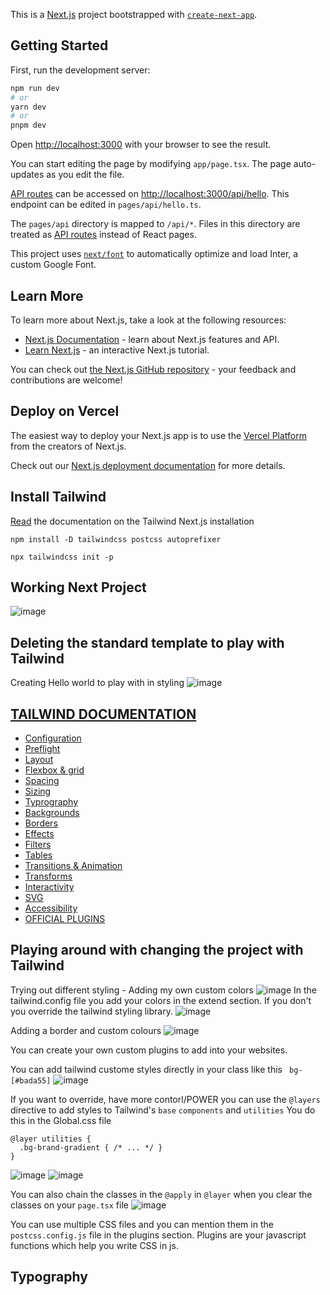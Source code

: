 This is a [Next.js](https://nextjs.org/) project bootstrapped with [`create-next-app`](https://github.com/vercel/next.js/tree/canary/packages/create-next-app).

## Getting Started

First, run the development server:

```bash
npm run dev
# or
yarn dev
# or
pnpm dev
```

Open [http://localhost:3000](http://localhost:3000) with your browser to see the result.

You can start editing the page by modifying `app/page.tsx`. The page auto-updates as you edit the file.

[API routes](https://nextjs.org/docs/api-routes/introduction) can be accessed on [http://localhost:3000/api/hello](http://localhost:3000/api/hello). This endpoint can be edited in `pages/api/hello.ts`.

The `pages/api` directory is mapped to `/api/*`. Files in this directory are treated as [API routes](https://nextjs.org/docs/api-routes/introduction) instead of React pages.

This project uses [`next/font`](https://nextjs.org/docs/basic-features/font-optimization) to automatically optimize and load Inter, a custom Google Font.

## Learn More

To learn more about Next.js, take a look at the following resources:

- [Next.js Documentation](https://nextjs.org/docs) - learn about Next.js features and API.
- [Learn Next.js](https://nextjs.org/learn) - an interactive Next.js tutorial.

You can check out [the Next.js GitHub repository](https://github.com/vercel/next.js/) - your feedback and contributions are welcome!

## Deploy on Vercel

The easiest way to deploy your Next.js app is to use the [Vercel Platform](https://vercel.com/new?utm_medium=default-template&filter=next.js&utm_source=create-next-app&utm_campaign=create-next-app-readme) from the creators of Next.js.

Check out our [Next.js deployment documentation](https://nextjs.org/docs/deployment) for more details.


## Install Tailwind
[Read](https://tailwindcss.com/docs/guides/nextjs) the documentation on the Tailwind Next.js installation

`npm install -D tailwindcss postcss autoprefixer`

`npx tailwindcss init -p` 

## Working Next Project
![image](https://user-images.githubusercontent.com/83961643/225888840-39b1bf4f-3a30-4d3a-a88d-fdd10771df58.png)

## Deleting the standard template to play with Tailwind
Creating Hello world to play with in styling 
![image](https://user-images.githubusercontent.com/83961643/225898616-4129beec-934b-4969-becb-dae63f668b90.png)

## [TAILWIND DOCUMENTATION](https://tailwindcss.com/docs/installation)
- [Configuration](https://tailwindcss.com/docs/configuration) 
- [Preflight](https://tailwindcss.com/docs/preflight)
- [Layout](https://tailwindcss.com/docs/aspect-ratio)
- [Flexbox & grid](https://tailwindcss.com/docs/flex-basis)
- [Spacing](https://tailwindcss.com/docs/padding)
- [Sizing](https://tailwindcss.com/docs/width)
- [Typrography](https://tailwindcss.com/docs/font-family)
- [Backgrounds](https://tailwindcss.com/docs/background-attachment)
- [Borders](https://tailwindcss.com/docs/border-radius)
- [Effects](https://tailwindcss.com/docs/box-shadow)
- [Filters](https://tailwindcss.com/docs/blur)
- [Tables](https://tailwindcss.com/docs/border-collapse)
- [Transitions & Animation](https://tailwindcss.com/docs/transition-property)
- [Transforms](https://tailwindcss.com/docs/scale)
- [Interactivity](https://tailwindcss.com/docs/accent-color)
- [SVG](https://tailwindcss.com/docs/fill)
- [Accessibility](https://tailwindcss.com/docs/screen-readers)
- [OFFICIAL PLUGINS](https://tailwindcss.com/docs/typography-plugin)

## Playing around with changing the project with Tailwind 
Trying out different styling - Adding my own custom colors
![image](https://user-images.githubusercontent.com/83961643/225907434-de389832-275b-42f3-ac3e-171be85188aa.png)
In the tailwind.config file you add your colors in the extend section. If you don't you override the tailwind styling library.
![image](https://user-images.githubusercontent.com/83961643/226188864-c71f1fbd-b4f4-4459-aca0-0155c583bd8d.png)


Adding a border and custom colours 
![image](https://user-images.githubusercontent.com/83961643/226188772-f27beb9c-7319-48fb-9a65-ae74dd5ee801.png)

You can create your own custom plugins to add into your websites. 

You can add tailwind custome styles directly in your class like this 
` bg-[#bada55]`
![image](https://user-images.githubusercontent.com/83961643/226196780-f4bfad48-0e1c-4dac-8e5b-7ad59d638673.png)

If you want to override, have more contorl/POWER you can use the `@layers` directive to add styles to Tailwind's `base` `components` and `utilities` 
You do this in the Global.css file 

``` 
@layer utilities {
  .bg-brand-gradient { /* ... */ }
}
```
![image](https://user-images.githubusercontent.com/83961643/226197761-ba5b3740-dda1-4947-8e75-af8ca6e4a699.png)
![image](https://user-images.githubusercontent.com/83961643/226197781-7bea8ad7-1a7c-4ed7-8742-ae5962c19ff8.png)

You can also chain the classes in the `@apply` in `@layer` when you clear the classes on your `page.tsx` file 
![image](https://user-images.githubusercontent.com/83961643/226198098-ebbf0878-2dec-4139-854c-712d37ba60e0.png)

You can use multiple CSS files and you can mention them in the `postcss.config.js` file in the plugins section. 
Plugins are your javascript functions which help you write CSS in js.

## Typography 

